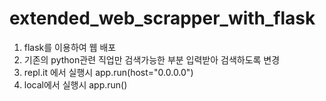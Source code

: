 # extended_web_scrapper_with_flask

1. flask를 이용하여 웹 배포
2. 기존의 python관련 직업만 검색가능한 부분 입력받아 검색하도록 변경
3. repl.it 에서 실행시 app.run(host="0.0.0.0")
4. local에서 실행시 app.run()
